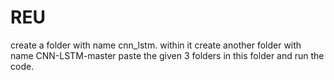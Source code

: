 # REU
create a folder with name cnn_lstm.
within it create another folder with name CNN-LSTM-master
paste the given 3 folders in this folder and run the code.
